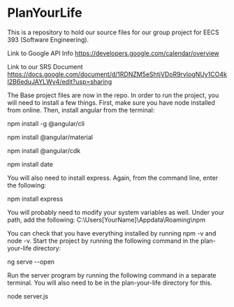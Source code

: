 # PlanYourLife
This is a repository to hold our source files for our group project for EECS 393 (Software Engineering). 

Link to Google API Info
https://developers.google.com/calendar/overview

Link to our SRS Document
https://docs.google.com/document/d/1RDNZM5eShtjVDoR9rvlogNUy1CO4kI2B6eduJAYLWy4/edit?usp=sharing

The Base project files are now in the repo. In order to run the project, you will need to install a few things. First, make sure you have node installed from online. Then, install angular from the terminal: 

npm install -g @angular/cli

npm install @angular/material

npm install @angular/cdk

npm install date

You will also need to install express. Again, from the command line, enter the following:

npm install express

You will probably need to modify your system variables as well. Under your path, add the following: 
C:\Users\[YourName]\Appdata\Roaming\npm

You can check that you have everything installed by running npm -v and node -v. Start the project by running the following command in the plan-your-life directory: 

ng serve --open

Run the server program by running the following command in a separate terminal. You will also need to be in the plan-your-life directory for this. 

node server.js

